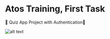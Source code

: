 # Atos Training, First Task

🔷 Quiz App Project with Authentication🔷
<br>

![alt text](https://1000logos.net/wp-content/uploads/2020/08/Logo-Atos.jpg)
